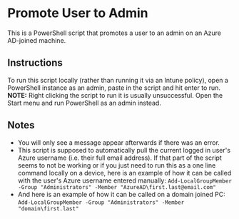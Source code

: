 # Promote User to Admin

This is a PowerShell script that promotes a user to an admin on an Azure AD-joined machine.

## Instructions

To run this script locally (rather than running it via an Intune policy), open a PowerShell instance as an admin, paste in the script and hit enter to run. **NOTE:** Right clicking the script to run it is usually unsuccessful. Open the Start menu and run PowerShell as an admin instead.

## Notes

- You will only see a message appear afterwards if there was an error.
- This script is supposed to automatically pull the current logged in user's Azure username (i.e. their full email address). If that part of the script seems to not be working or if you just need to run this as a one line command locally on a device, here is an example of how it can be called with the user's Azure username entered manually:
  `Add-LocalGroupMember -Group "Administrators" -Member "AzureAD\first.last@email.com"`
- And here is an example of how it can be called on a domain joined PC:
  `Add-LocalGroupMember -Group "Administrators" -Member "domain\first.last"`
